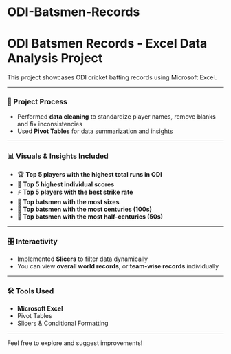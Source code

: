 # ODI-Batsmen-Records

# ODI Batsmen Records - Excel Data Analysis Project

This project showcases ODI cricket batting records using Microsoft Excel.

---

### 🔧 Project Process

- Performed **data cleaning** to standardize player names, remove blanks and fix inconsistencies  
- Used **Pivot Tables** for data summarization and insights  

---

### 📊 Visuals & Insights Included

- 🏆 **Top 5 players with the highest total runs in ODI**
- 🚀 **Top 5 highest individual scores**
- ⚡ **Top 5 players with the best strike rate**
- 🔨 **Top batsmen with the most sixes**
- 🎯 **Top batsmen with the most centuries (100s)**
- 🏅 **Top batsmen with the most half-centuries (50s)**

---

### 🎛 Interactivity

- Implemented **Slicers** to filter data dynamically  
- You can view **overall world records**, or **team-wise records** individually

---

### 🛠 Tools Used

- **Microsoft Excel**
- Pivot Tables  
- Slicers & Conditional Formatting

---

Feel free to explore and suggest improvements!
